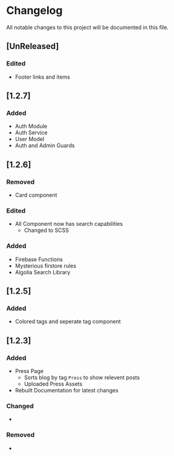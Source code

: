 # Changelog
All notable changes to this project will be documented in this file.

## [UnReleased]

### Edited
- Footer links and items

## [1.2.7]

### Added
- Auth Module
- Auth Service
- User Model
- Auth and Admin Guards


## [1.2.6]

### Removed
- Card component

### Edited
- All Component now has search capabilities
  - Changed to SCSS

### Added
- Firebase Functions
- Mysterious firstore rules
- Algolia Search Library

## [1.2.5]

### Added
- Colored tags and seperate tag component

## [1.2.3] 
### Added
- Press Page
  - Sorts blog by tag `Press` to show relevent posts
  - Uploaded Press Assets
- Rebuilt Documentation for latest changes

### Changed
- 

### Removed
- 
